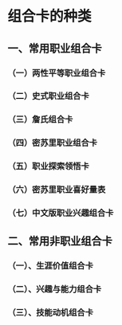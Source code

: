 # 组合卡的种类
## 一、常用职业组合卡


### （一）两性平等职业组合卡

### （二）史式职业组合卡

### （三）詹氏组合卡

### （四）密苏里职业组合卡

### （五）职业探索领悟卡

### （六）密苏里职业喜好量表

### （七）中文版职业兴趣组合卡

## 二、常用非职业组合卡

### （一）、生涯价值组合卡

### （二）、兴趣与能力组合卡

### （三）、技能动机组合卡

